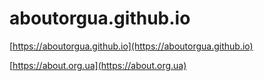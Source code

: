 # aboutorgua.github.io

[https://aboutorgua.github.io](https://aboutorgua.github.io)

[https://about.org.ua](https://about.org.ua)
